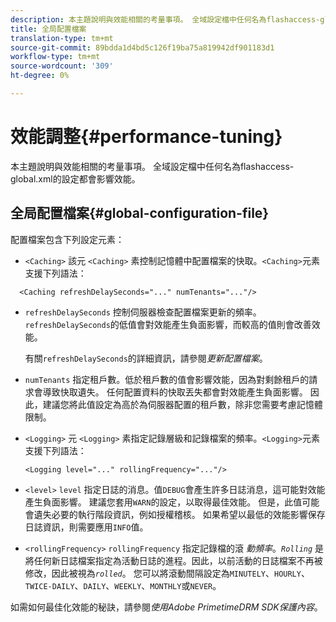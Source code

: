 ```yaml
---
description: 本主題說明與效能相關的考量事項。 全域設定檔中任何名為flashaccess-global.xml的設定都會影響效能。
title: 全局配置檔案
translation-type: tm+mt
source-git-commit: 89bdda1d4bd5c126f19ba75a819942df901183d1
workflow-type: tm+mt
source-wordcount: '309'
ht-degree: 0%

---
```



# 效能調整{#performance-tuning}

本主題說明與效能相關的考量事項。 全域設定檔中任何名為flashaccess-global.xml的設定都會影響效能。

## 全局配置檔案{#global-configuration-file}

配置檔案包含下列設定元素：

* `<Caching>` 該元 `<Caching>` 素控制記憶體中配置檔案的快取。`<Caching>`元素支援下列語法：

```
  <Caching refreshDelaySeconds="..." numTenants="..."/>
```

* `refreshDelaySeconds` 控制伺服器檢查配置檔案更新的頻率。`refreshDelaySeconds`的低值會對效能產生負面影響，而較高的值則會改善效能。

   有關`refreshDelaySeconds`的詳細資訊，請參閱&#x200B;*更新配置檔案*。

* `numTenants` 指定租戶數。低於租戶數的值會影響效能，因為對剩餘租戶的請求會導致快取遺失。 任何配置資料的快取丟失都會對效能產生負面影響。 因此，建議您將此值設定為高於為伺服器配置的租戶數，除非您需要考慮記憶體限制。

* `<Logging>` 元 `<Logging>` 素指定記錄層級和記錄檔案的頻率。`<Logging>`元素支援下列語法：

   ```
   <Logging level="..." rollingFrequency="..."/>
   ```

* `<level>`  `level` 指定日誌的消息。值`DEBUG`會產生許多日誌消息，這可能對效能產生負面影響。 建議您套用`WARN`的設定，以取得最佳效能。 但是，此值可能會遺失必要的執行階段資訊，例如授權稽核。 如果希望以最低的效能影響保存日誌資訊，則需要應用`INFO`值。

* `<rollingFrequency>`  `rollingFrequency` 指定記錄檔的滾 *動頻率*。*`Rolling`* 是將任何新日誌檔案指定為活動日誌的進程。因此，以前活動的日誌檔案不再被修改，因此被視為&#x200B;*`rolled`*。 您可以將滾動間隔設定為`MINUTELY`、`HOURLY`、`TWICE-DAILY`、`DAILY`、`WEEKLY`、`MONTHLY`或`NEVER`。

如需如何最佳化效能的秘訣，請參閱&#x200B;*使用Adobe PrimetimeDRM SDK保護內容*。
